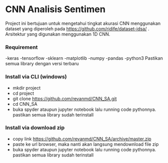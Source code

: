 # CNN Analisis Sentimen
Project ini bertujuan untuk mengetahui tingkat akurasi CNN menggunakan dataset yang diperoleh pada https://github.com/ridife/dataset-idsa/ . Arsitektur yang digunakan menggunakan 1D CNN.

### Requirement
-keras
-tensorflow
-sklearn
-matplotlib
-numpy
-pandas
-python3
Pastikan semua library dengan versi terbaru

### Install via CLI (windows)
- mkdir project
- cd project
- git clone https://github.com/revanmd/CNN_SA.git
- cd CNN_SA
- buka spyder ataupun jupyter notebook lalu running code pythonnya. pastikan semua library sudah terinstall

### Install via download zip
- copy link https://github.com/revanmd/CNN_SA/archive/master.zip
- paste ke url browser, maka nanti akan langsung mendownload file zip
- buka spyder ataupun jupyter notebook lalu running code pythonnya. pastikan semua library sudah terinstall

